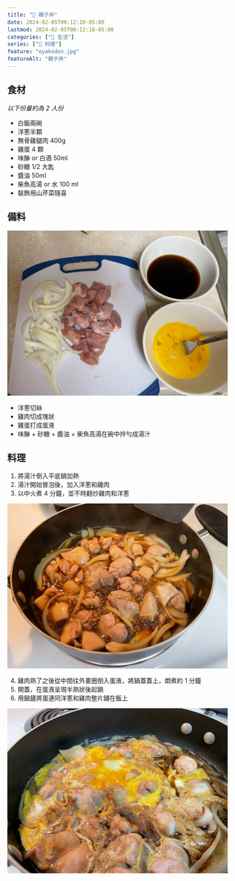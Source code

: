 ```yaml
---
title: "🍚 親子丼"
date: 2024-02-05T00:12:18-05:00
lastmod: 2024-02-05T00:12:18-05:00
categories: ["🍫 生活"]
series: ["🍳 料理"]
feature: "oyakodon.jpg"
featureAlt: "親子丼"
---
```


## 食材

*以下份量約為 2 人份*

- 白飯兩碗
- 洋蔥半顆
- 無骨雞腿肉 400g
- 雞蛋 4 顆
- 味醂 or 白酒 50ml
- 砂糖 1/2 大匙
- 醬油 50ml
- 柴魚高湯 or 水 100 ml
- 裝飾用山芹菜隨喜

## 備料

![親子丼備料示意照](oyakodon-ingredients.jpg)

- 洋蔥切絲
- 雞肉切成塊狀
- 雞蛋打成蛋液
- 味醂 + 砂糖 + 醬油 + 柴魚高湯在碗中拌勻成湯汁

## 料理

1. 將湯汁倒入平底鍋加熱
2. 湯汁開始冒泡後，加入洋蔥和雞肉
3. 以中火煮 4 分鐘，並不時翻炒雞肉和洋蔥

![親子丼半完成照](oyakodon-halfway.jpg)

4. 雞肉熟了之後從中間往外畫圈倒入蛋液，將鍋蓋蓋上，燜煮約 1 分鐘
5. 開蓋，在蛋液呈現半熟狀後起鍋
6. 用鍋鏟將蛋連同洋蔥和雞肉整片舖在飯上

![親子丼完成照](oyakodon-complete.jpg)
